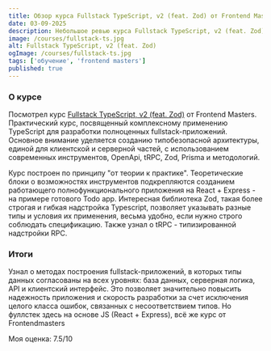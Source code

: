 ```yaml
---
title: Обзор курса Fullstack TypeScript, v2 (feat. Zod) от Frontend Masters
date: 03-09-2025
description: Небольшое ревью курса Fullstack TypeScript, v2 (feat. Zod) от FrontendMasters.
image: /courses/fullstack-ts.jpg
alt: Fullstack TypeScript, v2 (feat. Zod)
ogImage: /courses/fullstack-ts.jpg
tags: ['обучение', 'frontend masters']
published: true
---
```


### О курсе
Посмотрел курс [Fullstack TypeScript, v2 (feat. Zod)](https://frontendmasters.com/courses/fullstack-typescript-v2/) от Frontend Masters. Практический курс, посвященный комплексному применению TypeScript для разработки полноценных fullstack-приложений. Основное внимание уделяется созданию типобезопасной архитектуры, единой для клиентской и серверной частей, с использованием современных инструментов, OpenApi, tRPC, Zod, Prisma и методологий.

Курс построен по принципу "от теории к практике". Теоретические блоки о возможностях инструментов подкрепляются созданием работающего полнофункционального приложения на React + Express - на примере готового Todo app. Интересная библиотека Zod, такая более строгая и гибкая надстройка Typescript, позволяет указывать разные типы и условия их применения, весьма удобно, если нужно строго соблюдать спецификацию. Также узнал о tRPC - типизированной надстройки RPC.

### Итоги
Узнал о методах построения fullstack-приложений, в которых типы данных согласованы на всех уровнях: база данных, серверная логика, API и клиентский интерфейс. Это позволяет значительно повысить надежность приложения и скорость разработки за счет исключения целого класса ошибок, связанных с несоответствием типов. Но фуллстек здесь на основе JS (React + Express), всё же курс от Frontendmasters

Моя оценка: 7.5/10
